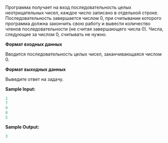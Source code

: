 Программа получает на вход последовательность целых неотрицательных чисел, каждое число записано в отдельной строке. Последовательность завершается числом 0, при считывании которого программа должна закончить свою работу и вывести количество членов последовательности (не считая завершающего числа 0).
Числа, следующие за числом 0, считывать не нужно.

**Формат входных данных**

Вводится последовательность целых чисел, заканчивающаяся числом 0.

**Формат выходных данных**

Выведите ответ на задачу.

**Sample Input:**

```cpp
1
7
9
0
5
```


**Sample Output:**

```cpp
3
```


